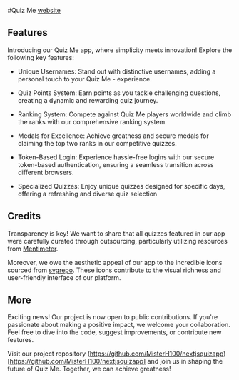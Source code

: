 #Quiz Me
[website](https://quizme-this.vercel.app)

## Features

Introducing our Quiz Me app, where simplicity meets innovation! Explore the following key features:

- Unique Usernames: Stand out with distinctive usernames, adding a personal touch to your Quiz Me - experience.

- Quiz Points System: Earn points as you tackle challenging questions, creating a dynamic and rewarding quiz journey.

- Ranking System: Compete against Quiz Me players worldwide and climb the ranks with our comprehensive ranking system.

- Medals for Excellence: Achieve greatness and secure medals for claiming the top two ranks in our competitive quizzes.

- Token-Based Login: Experience hassle-free logins with our secure token-based authentication, ensuring a seamless transition across different browsers.

- Specialized Quizzes: Enjoy unique quizzes designed for specific days, offering a refreshing and diverse quiz selection

## Credits

Transparency is key! We want to share that all quizzes featured in our app were carefully curated through outsourcing, particularly utilizing resources from [Mentimeter](https://www.mentimeter.com/blog/audience-energizers/55-free-trivia-and-fun-quiz-question-templates).

Moreover, we owe the aesthetic appeal of our app to the incredible icons sourced from [svgrepo](https://www.svgrepo.com/). These icons contribute to the visual richness and user-friendly interface of our platform.

## More

Exciting news! Our project is now open to public contributions. If you're passionate about making a positive impact, we welcome your collaboration. Feel free to dive into the code, suggest improvements, or contribute new features.

Visit our project repository (https://github.com/MisterH100/nextjsquizapp)[https://github.com/MisterH100/nextjsquizapp] and join us in shaping the future of Quiz Me. Together, we can achieve greatness!
